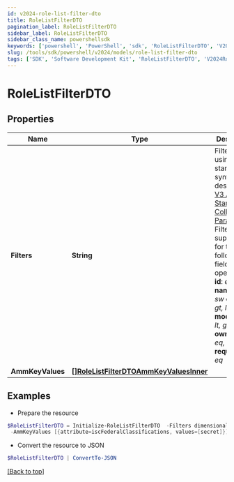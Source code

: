 ```yaml
---
id: v2024-role-list-filter-dto
title: RoleListFilterDTO
pagination_label: RoleListFilterDTO
sidebar_label: RoleListFilterDTO
sidebar_class_name: powershellsdk
keywords: ['powershell', 'PowerShell', 'sdk', 'RoleListFilterDTO', 'V2024RoleListFilterDTO'] 
slug: /tools/sdk/powershell/v2024/models/role-list-filter-dto
tags: ['SDK', 'Software Development Kit', 'RoleListFilterDTO', 'V2024RoleListFilterDTO']
---
```



# RoleListFilterDTO

## Properties

Name | Type | Description | Notes
------------ | ------------- | ------------- | -------------
**Filters** | **String** | Filter results using the standard syntax described in [V3 API Standard Collection Parameters](https://developer.sailpoint.com/idn/api/standard-collection-parameters#filtering-results) Filtering is supported for the following fields and operators:  **id**: *eq, in*  **name**: *eq, sw*  **created**: *gt, lt, ge, le*  **modified**: *gt, lt, ge, le*  **owner.id**: *eq, in*  **requestable**: *eq* | [optional] 
**AmmKeyValues** | [**[]RoleListFilterDTOAmmKeyValuesInner**](role-list-filter-dto-amm-key-values-inner) |  | [optional] 

## Examples

- Prepare the resource
```powershell
$RoleListFilterDTO = Initialize-RoleListFilterDTO  -Filters dimensional eq false `
 -AmmKeyValues [{attribute=iscFederalClassifications, values=[secret]}]
```

- Convert the resource to JSON
```powershell
$RoleListFilterDTO | ConvertTo-JSON
```


[[Back to top]](#) 

